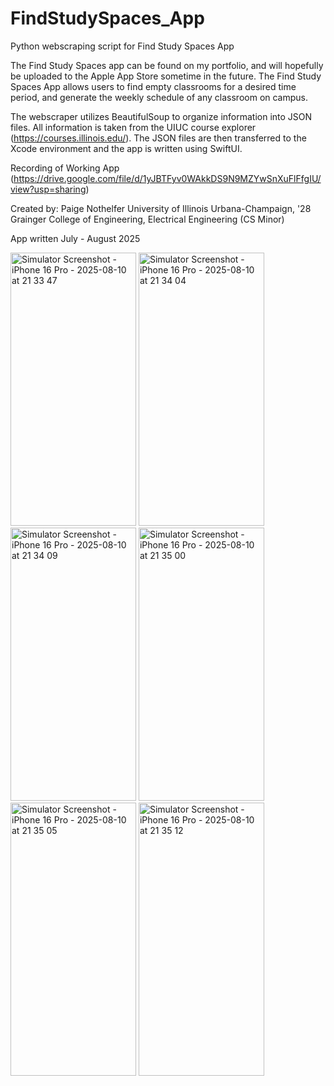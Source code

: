 # FindStudySpaces_App
Python webscraping script for Find Study Spaces App

The Find Study Spaces app can be found on my portfolio, and will hopefully be uploaded to the Apple App Store sometime in the future. The Find Study Spaces App allows users to find empty classrooms for a desired time period, and generate the weekly schedule of any classroom on campus. 

The webscraper utilizes BeautifulSoup to organize information into JSON files. All information is taken from the UIUC course explorer (https://courses.illinois.edu/). The JSON files are then transferred to the Xcode environment and the app is written using SwiftUI. 

Recording of Working App (https://drive.google.com/file/d/1yJBTFyv0WAkkDS9N9MZYwSnXuFlFfgIU/view?usp=sharing)

Created by: Paige Nothelfer
University of Illinois Urbana-Champaign, '28
Grainger College of Engineering, Electrical Engineering (CS Minor) 

App written July - August 2025

<img width="201" height="437" alt="Simulator Screenshot - iPhone 16 Pro - 2025-08-10 at 21 33 47" src="https://github.com/user-attachments/assets/c8936a98-3387-438b-a298-d093fcdbd07e" />
<img width="201" height="437" alt="Simulator Screenshot - iPhone 16 Pro - 2025-08-10 at 21 34 04" src="https://github.com/user-attachments/assets/aca075d5-727c-446b-8c1e-fdd1084857b8" />
<img width="201" height="437" alt="Simulator Screenshot - iPhone 16 Pro - 2025-08-10 at 21 34 09" src="https://github.com/user-attachments/assets/7c69a16c-4c88-4bb2-9181-b513401e8cea" />
<img width="201" height="437" alt="Simulator Screenshot - iPhone 16 Pro - 2025-08-10 at 21 35 00" src="https://github.com/user-attachments/assets/42120dc3-eda1-494a-a71e-6c3689867686" />
<img width="201" height="437" alt="Simulator Screenshot - iPhone 16 Pro - 2025-08-10 at 21 35 05" src="https://github.com/user-attachments/assets/32a39ae3-10d3-462a-9b4d-79fc877ca186" />
<img width="201" height="437" alt="Simulator Screenshot - iPhone 16 Pro - 2025-08-10 at 21 35 12" src="https://github.com/user-attachments/assets/4bb8c888-ef16-4143-a693-f659e79fcbf3" />
